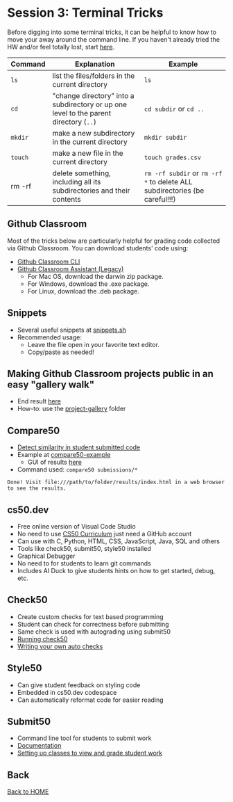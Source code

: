 # Session 3: Terminal Tricks

Before digging into some terminal tricks, it can be helpful to know how to move your away around the command line. If you haven't already tried the HW and/or feel totally lost, start [here](../README.md#suggested-hw-before-session-3-terminal-basics).

| Command | Explanation | Example |
| -- | -- | -- |
| `ls` | list the files/folders in the current directory | `ls`
| `cd` | "change directory" into a subdirectory or up one level to the parent directory (`..`) | `cd subdir` or `cd ..`
| `mkdir` | make a new subdirectory in the current directory | `mkdir subdir`
| `touch` | make a new file in the current directory | `touch grades.csv`
| rm -rf | delete something, including all its subdirectories and their contents | `rm -rf subdir` or `rm -rf *` to delete ALL subdirectories (be careful!!!)

## Github Classroom

Most of the tricks below are particularly helpful for grading code collected via Github Classroom. You can download students' code using:
* [Github Classroom CLI](https://docs.github.com/en/education/manage-coursework-with-github-classroom/teach-with-github-classroom/using-github-classroom-with-github-cli#clone-a-students-assignment-repository)
* [Github Classroom Assistant (Legacy)](https://github.com/github-education-resources/classroom-assistant/releases)
  * For Mac OS, download the darwin zip package.
  * For Windows, download the .exe package.
  * For Linux, download the .deb package.


## Snippets

* Several useful snippets at [snippets.sh](snippets.sh)
* Recommended usage:
  * Leave the file open in your favorite text editor.
  * Copy/paste as needed!

## Making Github Classroom projects public in an easy "gallery walk"

* End result [here](https://brianmueller.github.io/codecode/session3/project-gallery/)
* How-to: use the [project-gallery](project-gallery) folder


## Compare50

* [Detect similarity in student submitted code](https://cs50.readthedocs.io/projects/compare50/en/latest/)
* Example at [compare50-example](compare50-example)
  * GUI of results [here](https://brianmueller.github.io/codecode/session3/compare50-example/results/index.html)
* Command used: `compare50 submissions/*`

```
Done! Visit file:///path/to/folder/results/index.html in a web browser to see the results.
```

## cs50.dev
* Free online version of Visual Code Studio
* No need to use [CS50 Curriculum](https://ap.cs50.school) just need a GitHub account
* Can use with C, Python, HTML, CSS, JavaScript, Java, SQL and others
* Tools like check50, submit50, style50 installed
* Graphical Debugger
* No need to for students to learn git commands
* Includes AI Duck to give students hints on how to get started, debug, etc.

## Check50
* Create custom checks for text based programming
* Student can check for correctness before submitting
* Same check is used with autograding using submit50
* [Running check50](https://cs50.readthedocs.io/projects/check50/en/latest/check50_user/)
* [Writing your own auto checks](https://cs50.readthedocs.io/projects/check50/en/latest/check_writer/)

## Style50
* Can give student feedback on styling code
* Embedded in cs50.dev codespace
* Can automatically reformat code for easier reading

## Submit50
* Command line tool for students to submit work
* [Documentation](https://cs50.readthedocs.io/submit50/)
* [Setting up classes to view and grade student work](https://www.youtube.com/watch?v=cEINS4-X82A)

## Back

[Back to HOME](../README.md)
